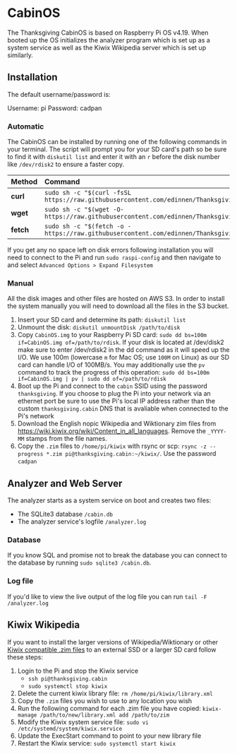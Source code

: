 # CabinOS

The Thanksgiving CabinOS is based on Raspberry Pi OS v4.19. When booted up the OS initializes the analyzer program which is set up as a system service as well as the Kiwix Wikipedia server which is set up similarly.

## Installation

The default username/password is:

Username: pi
Password: cadpan

### Automatic

The CabinOS can be installed by running one of the following commands in your terminal. The script will prompt you for your SD card's path so be sure to find it with `diskutil list` and enter it with an `r` before the disk number like `/dev/rdisk2` to ensure a faster copy.

| Method    | Command                                                                                                           |
|:----------|:------------------------------------------------------------------------------------------------------------------|
| **curl**  | `sudo sh -c "$(curl -fsSL https://raw.githubusercontent.com/edinnen/Thanksgiving_Intranet/master/CabinOS/install.sh)"` |
| **wget**  | `sudo sh -c "$(wget -O- https://raw.githubusercontent.com/edinnen/Thanksgiving_Intranet/master/CabinOS/install.sh)"`   |
| **fetch** | `sudo sh -c "$(fetch -o - https://raw.githubusercontent.com/edinnen/Thanksgiving_Intranet/master/CabinOS/install.sh)"` |

If you get any no space left on disk errors following installation you will need to connect to the Pi and run `sudo raspi-config` and then navigate to and select `Advanced Options > Expand Filesystem`

### Manual

All the disk images and other files are hosted on AWS S3. In order to install the system manually you will need to download all the files in the S3 bucket.

1. Insert your SD card and determine its path: `diskutil list`
2. Unmount the disk: `diskutil unmountDisk /path/to/disk`
3. Copy `CabinOS.img` to your Raspberry Pi SD card: `sudo dd bs=100m if=CabinOS.img of=/path/to/rdisk`. If your disk is located at /dev/disk2 make sure to enter /dev/rdisk2 in the dd command as it will speed up the I/O. We use 100m (lowercase `m` for Mac OS; use `100M` on Linux) as our SD card can handle I/O of 100MB/s. You may additionally use the `pv` command to track the progress of this operation: `sudo dd bs=100m if=CabinOS.img | pv | sudo dd of=/path/to/rdisk`
4. Boot up the Pi and connect to the `cabin` SSID using the password `thanksgiving`. If you choose to plug the Pi into your network via an ethernet port be sure to use the Pi's local IP address rather than the custom `thanksgiving.cabin` DNS that is avaliable when connected to the Pi's network
5. Download the English nopic Wikipedia and Wiktionary zim files from https://wiki.kiwix.org/wiki/Content_in_all_languages. Remove the `_YYYY-MM` stamps from the file names.
6. Copy the `.zim` files to `/home/pi/kiwix` with rsync or scp: `rsync -z --progress *.zim pi@thanksgiving.cabin:~/kiwix/`. Use the password `cadpan`

## Analyzer and Web Server

The analyzer starts as a system service on boot and creates two files:
- The SQLite3 database `/cabin.db`
- The analyzer service's logfile `/analyzer.log`

### Database
If you know SQL and promise not to break the database you can connect to the database by running `sudo sqlite3 /cabin.db`.

### Log file
If you'd like to view the live output of the log file you can run `tail -F /analyzer.log`

## Kiwix Wikipedia

If you want to install the larger versions of Wikipedia/Wiktionary or other [Kiwix compatible .zim files](https://wiki.kiwix.org/wiki/Content_in_all_languages) to an external SSD or a larger SD card follow these steps:

1. Login to the Pi and stop the Kiwix service
    - `ssh pi@thanksgiving.cabin`
    - `sudo systemctl stop kiwix`
2. Delete the current kiwix library file: `rm /home/pi/kiwix/library.xml`
3. Copy the `.zim` files you wish to use to any location you wish
4. Run the following command for each .zim file you have copied: `kiwix-manage /path/to/new/library.xml add /path/to/zim`
5. Modify the Kiwix system service file: `sudo vi /etc/systemd/system/kiwix.service`
6. Update the ExecStart command to point to your new library file
7. Restart the Kiwix service: `sudo systemctl start kiwix`